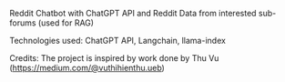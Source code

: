 Reddit Chatbot with ChatGPT API and Reddit Data from interested sub-forums (used for RAG)

Technologies used: ChatGPT API, Langchain, llama-index

Credits: The project is inspired by work done by Thu Vu (https://medium.com/@vuthihienthu.ueb)
